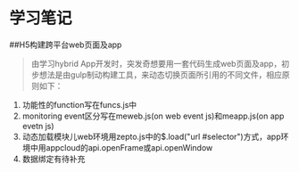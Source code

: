 # 学习笔记

##H5构建跨平台web页面及app

> 由学习hybrid App开发时，突发奇想要用一套代码生成web页面及app，初步想法是由gulp制动构建工具，来动态切换页面所引用的不同文件，相应原则如下：

1. 功能性的function写在funcs.js中
2. monitoring event区分写在meweb.js(on web event js)和meapp.js(on app evetn js)
3. 动态加载模块儿web环境用zepto.js中的$.load("url #selector")方式，app环境中用appcloud的api.openFrame或api.openWindow
4. 数据绑定有待补充
